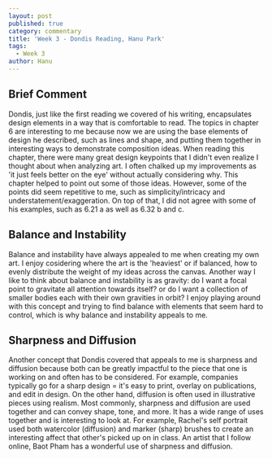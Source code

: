 ```yaml
---
layout: post
published: true
category: commentary
title: 'Week 3 - Dondis Reading, Hanu Park'
tags:
  - Week 3
author: Hanu
---
```

## Brief Comment
Dondis, just like the first reading we covered of his writing, encapsulates design elements in a way that is comfortable to read. The topics in chapter 6 are interesting to me because now we are using the base elements of design he described, such as lines and shape, and putting them together in interesting ways to demonstrate composition ideas. When reading this chapter, there were many great design keypoints that I didn't even realize I thought about when analyzing art. I often chalked up my improvements as 'it just feels better on the eye' without actually considering why. This chapter helped to point out some of those ideas. However, some of the points did seem repetitive to me, such as simplicity/intricacy and understatement/exaggeration. On top of that, I did not agree with some of his examples, such as 6.21 a as well as 6.32 b and c.

## Balance and Instability
Balance and instability have always appealed to me when creating my own art. I enjoy cosidering where the art is the 'heaviest' or if balanced, how to evenly distribute the weight of my ideas across the canvas. Another way I like to think about balance and instability is as gravity: do I want a focal point to gravitate all attention towards itself? or do I want a collection of smaller bodies each with their own gravities in orbit? I enjoy playing around with this concept and trying to find balance with elements that seem hard to control, which is why balance and instability appeals to me.

## Sharpness and Diffusion
Another concept that Dondis covered that appeals to me is sharpness and diffusion because both can be greatly impactful to the piece that one is working on and often has to be considered. For example, companies typically go for a sharp design = it's easy to print, overlay on publications, and edit in design. On the other hand, diffusion is often used in illustrative pieces using realism. Most commonly, sharpness and diffusion are used together and can convey shape, tone, and more. It has a wide range of uses together and is interesting to look at. For example, Rachel's self portrait used both watercolor (diffusion) and marker (sharp) brushes to create an interesting affect that other's picked up on in class. An artist that I follow online, Baot Pham has a wonderful use of sharpness and diffusion.
